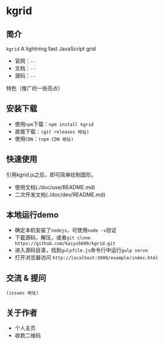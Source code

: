 # kgrid


## 简介

`kgrid` A lightning fast JavaScript grid
- 官网：`--`
- 文档：`--`
- 源码：`--`

特色（推广的一些亮点）

## 安装下载

- 使用`npm`下载：`npm install kgrid`
- 直接下载：`(git releases 地址)`
- 使用`CDN`：`(npm CDN 地址)`

## 快速使用

引用kgrid.js之后，即可简单绘制圆形。

- 使用文档(./doc/use/README.md)
- 二次开发文档(./doc/dev/README.md)

## 本地运行demo
- 确定本机安装了`nodejs`，可使用`node -v`验证
- 下载源码，解压，或者`git clone https://github.com/kaiyu5609/kgrid.git`
- 进入源码目录，找到`gulpfile.js`命令行中运行`gulp serve`
- 打开浏览器访问 `http://localhost:5000/example/index.html`

## 交流 & 提问
`(issues 地址)`

## 关于作者

- 个人主页
- 收款二维码

